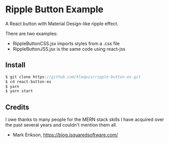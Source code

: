 # Ripple Button Example

A React button with Material Design-like ripple effect.

There are two examples:
- RippleButtonCSS.jsx imports styles from a .css file
- RippleButtonJSS.jsx is the same code using react-jss


## Install
```js
$ git clone https://github.com/klequis/ripple-button-ex.git
$ cd react-button-ex
$ yarn
$ yarn start
```

## Credits

I owe thanks to many people for the MERN stack skills I have acquired over the past several years and couldn't mention them all.

- Mark Erikson, https://blog.isquaredsoftware.com/


